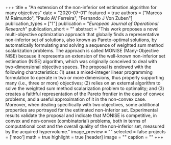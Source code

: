 +++
title = "An extension of the non-inferior set estimation algorithm for many objectives"
date = "2020-07-01"
featured = true
authors = ["Marcos M Raimundo", "Paulo AV Ferreira", "Fernando J Von Zuben"]
publication_types = ["1"]
publication = "_European Journal of Operational Research_"
publication_short = ""
abstract = "This work proposes a novel multi-objective optimization approach that globally finds a representative non-inferior set of solutions, also known as Pareto-optimal solutions, by automatically formulating and solving a sequence of weighted sum method scalarization problems. The approach is called MONISE (Many-Objective NISE) because it represents an extension of the well-known non-inferior set estimation (NISE) algorithm, which was originally conceived to deal with two-dimensional objective spaces. The proposal is endowed with the following characteristics: (1) uses a mixed-integer linear programming formulation to operate in two or more dimensions, thus properly supporting many (i.e., three or more) objectives; (2) relies on an external algorithm to solve the weighted sum method scalarization problem to optimality; and (3) creates a faithful representation of the Pareto frontier in the case of convex problems, and a useful approximation of it in the non-convex case. Moreover, when dealing specifically with two objectives, some additional properties are portrayed for the estimated non-inferior set. Experimental results validate the proposal and indicate that MONISE is competitive, in convex and non-convex (combinatorial) problems, both in terms of computational cost and the overall quality of the non-inferior set, measured by the acquired hypervolume."
image_preview = ""
selected = false
projects = ['moo']
math = true
highlight = true
[header]
image = ""
caption = ""
+++
